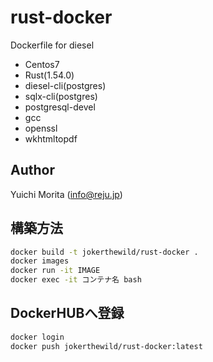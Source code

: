 # rust-docker

Dockerfile for diesel

- Centos7
- Rust(1.54.0)
- diesel-cli(postgres)
- sqlx-cli(postgres)
- postgresql-devel
- gcc
- openssl
- wkhtmltopdf

## Author

Yuichi Morita (info@reju.jp)

## 構築方法

```bash
docker build -t jokerthewild/rust-docker .
docker images
docker run -it IMAGE
docker exec -it コンテナ名 bash
```

## DockerHUBへ登録

```bash
docker login
docker push jokerthewild/rust-docker:latest
```
